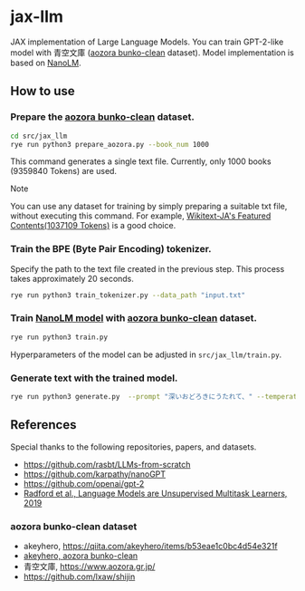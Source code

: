 # jax-llm
JAX implementation of Large Language Models.
You can train GPT-2-like model with 青空文庫 ([aozora bunko-clean](https://huggingface.co/datasets/globis-university/aozorabunko-clean) dataset).
Model implementation is based on [NanoLM](https://optax.readthedocs.io/en/latest/_collections/examples/nanolm.html).

## How to use

###  Prepare the [aozora bunko-clean](https://huggingface.co/datasets/globis-university/aozorabunko-clean) dataset.

```bash
cd src/jax_llm
rye run python3 prepare_aozora.py --book_num 1000
```
This command generates a single text file. Currently, only 1000 books (9359840 Tokens) are used.

> [!NOTE]
> You can use any dataset for training by simply preparing a suitable txt file, without executing this command. For example, [Wikitext-JA's Featured Contents(1037109 Tokens)](http://www.lsta.media.kyoto-u.ac.jp/resource/data/wikitext-ja/Featured_Contents.txt) is a good choice.

###  Train the BPE (Byte Pair Encoding) tokenizer.
Specify the path to the text file created in the previous step. This process takes approximately 20 seconds.
```bash
rye run python3 train_tokenizer.py --data_path "input.txt"
```

###  Train [NanoLM model](https://optax.readthedocs.io/en/latest/_collections/examples/nanolm.html) with [aozora bunko-clean](https://huggingface.co/datasets/globis-university/Aozorabunko-clean) dataset.
```bash
rye run python3 train.py
```
Hyperparameters of the model can be adjusted in `src/jax_llm/train.py`.


### Generate text with the trained model.
```bash
rye run python3 generate.py  --prompt "深いおどろきにうたれて、" --temperature 0.7 --max_new_tokens 50 --top_k 30
```



## References
Special thanks to the following repositories, papers, and datasets.
- https://github.com/rasbt/LLMs-from-scratch
- https://github.com/karpathy/nanoGPT
- https://github.com/openai/gpt-2
- [Radford et al., Language Models are Unsupervised Multitask Learners, 2019](https://d4mucfpksywv.cloudfront.net/better-language-models/language-models.pdf)

### aozora bunko-clean dataset
- akeyhero, https://qiita.com/akeyhero/items/b53eae1c0bc4d54e321f
- [akeyhero, aozora bunko-clean](https://huggingface.co/datasets/globis-university/aozorabunko-clean)
- 青空文庫, https://www.aozora.gr.jp/
- https://github.com/lxaw/shijin